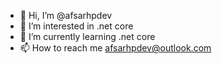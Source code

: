 - 👋 Hi, I’m @afsarhpdev
- 👀 I’m interested in .net core
- 🌱 I’m currently learning .net core
- 📫 How to reach me afsarhpdev@outlook.com

<!---
afsarhpdev/afsarhpdev is a ✨ special ✨ repository because its `README.md` (this file) appears on your GitHub profile.
You can click the Preview link to take a look at your changes.
--->
